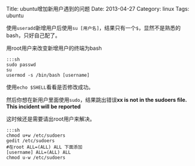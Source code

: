Title: ubuntu增加新用户遇到的问题
Date: 2013-04-27
Category: linux
Tags: ubuntu

使用`useradd`新增用户后使用`su [用户名]`，结果只有一个`$`，显然不是熟悉的bash，只好自己配了。

用root用户来改变新增用户的终端为bash

    :::sh
    sudo passwd
    su
    usermod -s /bin/bash [username]

使用`echo $SHELL`看看是否修改成功。

然后你想在新用户里面使用`sudo`，结果跳出错误**xx is not in the sudoers file. This incident will be reported**

这时候还是需要请出root用户来解决。

    :::sh
    chmod u+w /etc/sudoers
    gedit /etc/sudoers
    #在root ALL=(ALL) ALL 下面添加
    [username] ALL=(ALL) ALL
    chmod u-w /etc/sudoers

